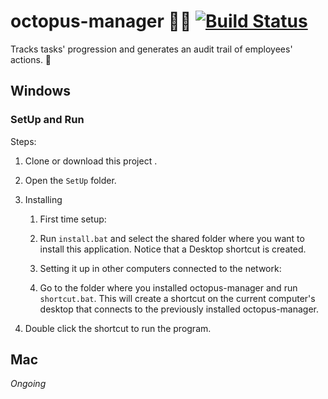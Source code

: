 # octopus-manager :octopus::necktie: [![Build Status](https://travis-ci.org/Maslor/octopus-manager.svg?branch=master)](https://travis-ci.org/Maslor/octopus-manager)
Tracks tasks' progression and generates an audit trail of employees' actions. :eyes:

## Windows 

### SetUp and Run
Steps:

1.  Clone or download this project .

2.  Open the `SetUp` folder.

3.  Installing
    1. First time setup:
      1. Run `install.bat` and select the shared folder where you want to install this application. Notice that a Desktop shortcut is created. 
      
    2. Setting it up in other computers connected to the network:
      1. Go to the folder where you installed octopus-manager and run `shortcut.bat`. This will create a shortcut on the current computer's desktop that connects to the previously installed octopus-manager.
      
4.  Double click the shortcut to run the program.

## Mac

*Ongoing*

